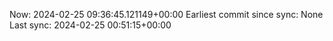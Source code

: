 Now: 2024-02-25 09:36:45.121149+00:00 Earliest commit since sync: None Last sync: 2024-02-25 00:51:15+00:00
